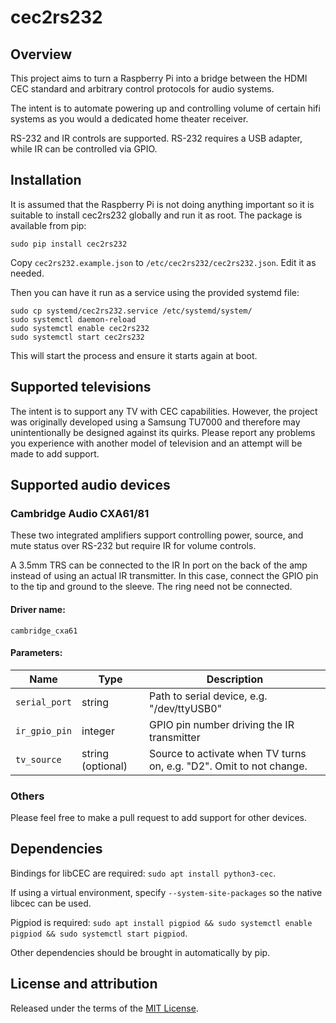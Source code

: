 # cec2rs232

## Overview

This project aims to turn a Raspberry Pi into a bridge between the HDMI CEC standard
and arbitrary control protocols for audio systems.

The intent is to automate powering up and controlling volume of certain hifi systems
as you would a dedicated home theater receiver.

RS-232 and IR controls are supported. RS-232 requires a USB adapter, while IR can be
controlled via GPIO.

## Installation

It is assumed that the Raspberry Pi is not doing anything important so it is suitable
to install cec2rs232 globally and run it as root. The package is available from pip:

```
sudo pip install cec2rs232
```

Copy `cec2rs232.example.json` to `/etc/cec2rs232/cec2rs232.json`. Edit it as needed.

Then you can have it run as a service using the provided systemd file:

```
sudo cp systemd/cec2rs232.service /etc/systemd/system/
sudo systemctl daemon-reload
sudo systemctl enable cec2rs232
sudo systemctl start cec2rs232
```

This will start the process and ensure it starts again at boot.

## Supported televisions

The intent is to support any TV with CEC capabilities. However, the project was originally
developed using a Samsung TU7000 and therefore may unintentionally be designed against its
quirks. Please report any problems you experience with another model of television and an
attempt will be made to add support.

## Supported audio devices

### Cambridge Audio CXA61/81

These two integrated amplifiers support controlling power, source, and mute status over RS-232 but
require IR for volume controls.

A 3.5mm TRS can be connected to the IR In port on the back of the amp instead of using an actual IR
transmitter. In this case, connect the GPIO pin to the tip and ground to the sleeve. The ring need
not be connected.

#### Driver name:

`cambridge_cxa61`

#### Parameters:

| Name          | Type               | Description                                                         |
|---------------|--------------------|---------------------------------------------------------------------|
| `serial_port` | string             | Path to serial device, e.g. "/dev/ttyUSB0"                          |
| `ir_gpio_pin` | integer            | GPIO pin number driving the IR transmitter                          |
| `tv_source`   | string (optional)  | Source to activate when TV turns on, e.g. "D2". Omit to not change. |

### Others

Please feel free to make a pull request to add support for other devices.

## Dependencies

Bindings for libCEC are required: `sudo apt install python3-cec`.

If using a virtual environment, specify `--system-site-packages` so the native libcec can be used.

Pigpiod is required: `sudo apt install pigpiod && sudo systemctl enable pigpiod && sudo systemctl start pigpiod`.

Other dependencies should be brought in automatically by pip.

## License and attribution

Released under the terms of the [MIT License](LICENSE.md).
